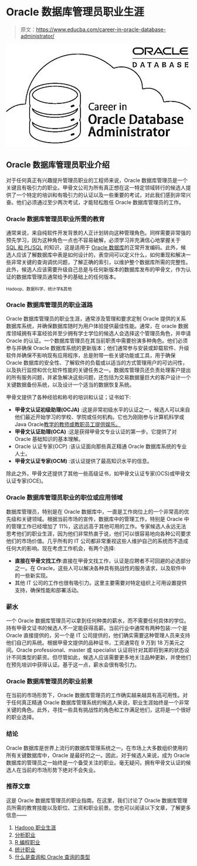 # Oracle 数据库管理员职业生涯

> 原文：<https://www.educba.com/career-in-oracle-database-administrator/>

![career in oracle database administrator](img/7173d67f831881a3100f5fbcd39660fe.png)



## Oracle 数据库管理员职业介绍

对于任何真正有兴趣提升管理员职业的工程师来说，Oracle 数据库管理员是一个关键且有吸引力的职业。甲骨文公司为所有真正想在这一特定领域转行的候选人提供了一个特定的培训和有吸引力的认证以及一些重要的考试，对此我们感到非常兴奋。他们必须通过至少两次考试，才能轻松胜任 Oracle 数据库管理员的工作。

### Oracle 数据库管理员职业所需的教育

通常来说，来自纯软件开发背景的人正计划转向这种管理角色。同样需要非常强的预先学习，因为这种角色一点也不容易破解，必须学习并充满信心地掌握关于 [SQL 和 PL/SQL](https://www.educba.com/pl-sql-vs-sql/) 的知识，这是适用于 [Oracle 数据库](https://www.educba.com/what-is-oracle-database/)的正常开发编码。此外，候选人应该了解数据库中表是如何设计的，表空间可以定义什么，如何重现和解决一些非常关键的查询调优问题，了解正确的索引，以维护整个数据库所需的完整性。此外，候选人应该需要升级自己总是与任何新版本的数据库发布的甲骨文，作为认证的数据库管理员通常给予的基础上的任何版本。

<small>Hadoop、数据科学、统计学&其他</small>

### Oracle 数据库管理员的职业道路

Oracle 数据库管理员的职业生涯，通常涉及管理和要求定制 Oracle 提供的关系数据库系统，并确保数据库随时为用户体验提供最佳性能。通常，在 oracle 数据库领域拥有丰富经验并至少拥有学士学位的候选人会选择这个管理员角色，并申请 Oracle 的认证。一个数据库管理员在其当前职责中需要扮演多种角色。他们必须参与并确保 Oracle 数据库系统的更新版本；他们通常参与安装或卸载软件、升级软件并确保不影响现有应用程序，总是附带一些关键功能或工具，用于确保 Oracle 数据库的安全性、了解软件的负载或以适当的方式管理用户的可访问性，以及执行监控和优化软件性能的关键任务之一。数据库管理员还负责处理客户提出的所有服务问题，并紧急解决这些问题，还包括为交易数据量巨大的客户设计一个关键数据备份系统，以及设计一个适当的数据恢复系统。

甲骨文提供了各种经验和称号的培训和认证；证书如下:

*   **甲骨文认证初级助理(OCJA)** :这是非常初级水平的认证之一，候选人可以来自他们最近开始学习的学校、学院或任何机构。它也为刚刚参与计算机科学或 Java Oracle[教学的教师或教职员工提供娱乐。](https://www.educba.com/career-in-computer-science/)
*   **甲骨文认证助理(OCA)** :这是获得甲骨文专业认证的第一步。它提供了对 Oracle 基础知识的基本理解。
*   Oracle 认证专家(OCP) :该认证面向那些真正精通 Oracle 数据库系统的专业人士。
*   **甲骨文认证专家(OCM)** :该认证提供了最高知识水平的信息。

除此之外，甲骨文还提供了其他一些高级证书，如甲骨文认证专家(OCS)或甲骨文认证专家(OCE)。

### Oracle 数据库管理员职业的职位或应用领域

数据库管理员，特别是在 Oracle 数据库中，一直是工作岗位上的一个非常高的优先级和关键领域。根据当前市场的宣传，数据库中的管理工作，特别是 Oracle 中的管理工作已经增加了 11%，这远远高于其他可用的工作。专家候选人永远无法思考他们的职业生涯，因为他们非常热衷于说，他们可以很容易地向各种公司要求他们的市场价值。几乎所有的 IT 公司都非常重视这些人维护自己的系统而不造成任何大的影响。现在考虑工作机会，有两个选择:

*   **直接在甲骨文找工作**:直接在甲骨文找工作，认证是应聘者不可回避的必选部分之一。在 Oracle，这些人可以解决各种具有挑战性的服务请求，以及软件中的一些新实现。
*   其他 IT 公司的工作也很有吸引力。这里主要需要对特定组织上可用设置提供支持，确保性能和部署活动。

### 薪水

一个 Oracle 数据库管理员可以拿到任何种类的薪水，而不需要任何具体的学位。持有甲骨文证书的候选人不一定能获得高薪。当前行业中通常有两种包装:一个是 Oracle 直接提供的，另一个是 IT 公司提供的，他们确实需要这种管理人员来支持他们自己的系统。根据甲骨文提供的品种证书，工资通常在 9 万到 18 万美元之间。Oracle professional、master 或 specialist 认证将针对其即将到来的状态设计不同类型的薪资。但尽管如此，候选人应该需要更多地关注品种更新，并使他们在预先培训中获得认证。基于这一点，薪水会很有吸引力。

### Oracle 数据库管理员的职业前景

在当前的市场形势下，Oracle 数据库管理员的工作确实越来越具有高可用性。对于任何真正精通 Oracle 数据库管理系统的候选人来说，职业生涯始终是一个非常关键的角色。此外，寻找一些具有挑战性的角色和工作满足他们，这将是一个很好的职业选择。

### 结论

Oracle 数据库是世界上流行的数据库管理系统之一。在市场上大多数组织使用的所有关键数据库中，Oracle 是最好的之一。因此，对于候选人来说，成为 Oracle 数据库的管理员之一始终是一个备受关注的职业。毫无疑问，拥有甲骨文认证的候选人在当前的市场形势下绝对不会失业。

### 推荐文章

这是 Oracle 数据库管理员的职业指南。在这里，我们讨论了 Oracle 数据库管理员所需的教育技能以及职位、工资和职业前景。您也可以阅读以下文章，了解更多信息——

1.  [Hadoop 职业生涯](https://www.educba.com/career-in-hadoop/)
2.  [分析职业](https://www.educba.com/careers-in-data-analytics/)
3.  [R 编程职业](https://www.educba.com/careers-in-r-programming/)
4.  [统计职业](https://www.educba.com/careers-in-statistics/)
5.  [什么是查询和 Oracle 查询的类型](https://www.educba.com/oracle-queries/)





